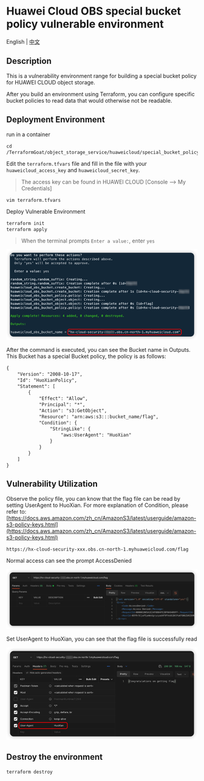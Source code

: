 # Huawei Cloud OBS special bucket policy vulnerable environment

English | [中文](./README_CN.md)

## Description

This is a vulnerability environment range for building a special bucket policy for HUAWEI CLOUD object storage.

After you build an environment using Terraform, you can configure specific bucket policies to read data that would otherwise not be readable.

## Deployment Environment

run in a container

```shell
cd /TerraformGoat/object_storage_service/huaweicloud/special_bucket_policy/
```

Edit the `terraform.tfvars` file and fill in the file with your `huaweicloud_access_key` and `huaweicloud_secret_key`.

> The access key can be found in HUAWEI CLOUD [Console --> My Credentials]

```shell
vim terraform.tfvars
```

Deploy Vulnerable Environment

```shell
terraform init
terraform apply
```

> When the terminal prompts `Enter a value:`, enter `yes`

![image](../../../images/1650797768.png)

After the command is executed, you can see the Bucket name in Outputs. This Bucket has a special Bucket policy, the policy is as follows:

```shell
{
    "Version": "2008-10-17", 
    "Id": "HuoXianPolicy", 
    "Statement": [
        {
            "Effect": "Allow", 
            "Principal": "*", 
            "Action": "s3:GetObject", 
            "Resource": "arn:aws:s3:::bucket_name/flag", 
            "Condition": {
                "StringLike": {
                    "aws:UserAgent": "HuoXian"
                }
            }
        }
    ]
}
```

## Vulnerability Utilization

Observe the policy file, you can know that the flag file can be read by setting UserAgent to HuoXian. For more explanation of Condition, please refer to: [https://docs.aws.amazon.com/zh_cn/AmazonS3/latest/userguide/amazon-s3-policy-keys.html](https://docs.aws.amazon.com/zh_cn/AmazonS3/latest/userguide/amazon-s3-policy-keys.html)

```shell
https://hx-cloud-security-xxx.obs.cn-north-1.myhuaweicloud.com/flag
```

Normal access can see the prompt AccessDenied

![image](../../../images/1650779408.png)

Set UserAgent to HuoXian, you can see that the flag file is successfully read

![image](../../../images/1650798373.png)

## Destroy the environment

```shell
terraform destroy
```
